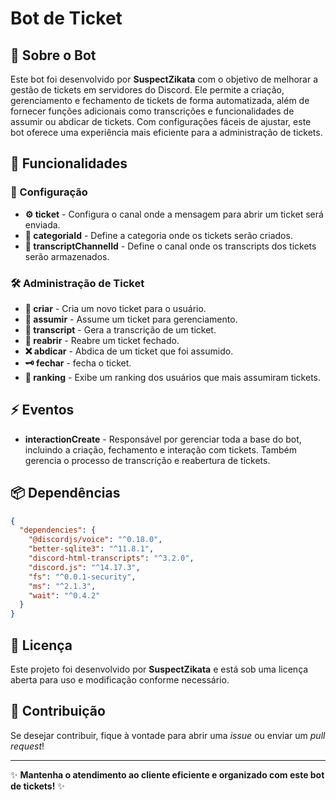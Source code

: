 # Bot de Ticket

## 🤖 Sobre o Bot

Este bot foi desenvolvido por **SuspectZikata** com o objetivo de melhorar a gestão de tickets em servidores do Discord. Ele permite a criação, gerenciamento e fechamento de tickets de forma automatizada, além de fornecer funções adicionais como transcrições e funcionalidades de assumir ou abdicar de tickets. Com configurações fáceis de ajustar, este bot oferece uma experiência mais eficiente para a administração de tickets.

## 🚀 Funcionalidades

### 🔧 Configuração
- **⚙️ ticket** - Configura o canal onde a mensagem para abrir um ticket será enviada.
- **📂 categoriaId** - Define a categoria onde os tickets serão criados.
- **📄 transcriptChannelId** - Define o canal onde os transcripts dos tickets serão armazenados.

### 🛠️ Administração de Ticket
- **🎫 criar** - Cria um novo ticket para o usuário.
- **👤 assumir** - Assume um ticket para gerenciamento.
- **📜 transcript** - Gera a transcrição de um ticket.
- **🔄 reabrir** - Reabre um ticket fechado.
- **❌ abdicar** - Abdica de um ticket que foi assumido.
- **🗝 fechar** - fecha o ticket.
- **🏅 ranking** - Exibe um ranking dos usuários que mais assumiram tickets.

## ⚡ Eventos

- **interactionCreate** - Responsável por gerenciar toda a base do bot, incluindo a criação, fechamento e interação com tickets. Também gerencia o processo de transcrição e reabertura de tickets.

## 📦 Dependências
```json
{
  "dependencies": {
    "@discordjs/voice": "^0.18.0",
    "better-sqlite3": "^11.8.1",
    "discord-html-transcripts": "^3.2.0",
    "discord.js": "^14.17.3",
    "fs": "^0.0.1-security",
    "ms": "^2.1.3",
    "wait": "^0.4.2"
  }
}
```

## 📜 Licença
Este projeto foi desenvolvido por **SuspectZikata** e está sob uma licença aberta para uso e modificação conforme necessário.

## 🌟 Contribuição
Se desejar contribuir, fique à vontade para abrir uma *issue* ou enviar um *pull request*!

---
✨ **Mantenha o atendimento ao cliente eficiente e organizado com este bot de tickets!** ✨
